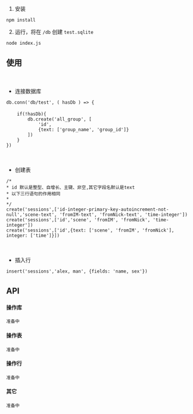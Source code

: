 
1. 安装　

```
npm install
```

2. 运行，将在 `/db` 创建 `test.sqlite`　

```
node index.js
```


## 使用 ##
　

- 连接数据库
```
db.conn('db/test', ( hasDb ) => {
　
    if(!hasDb){
        db.create('all_group', [
            'id',
            {text: ['group_name', 'group_id']}
        ])
    }
})
```
　
- 创建表
```
/*
* id 默认是整型、自增长、主键、非空,其它字段名默认是text
* 以下三行语句的作用相同
*
*/
create('sessions',['id-integer-primary-key-autoincrement-not-null','scene-text', 'fromIM-text', 'fromNick-text', 'time-integer'])
create('sessions',['id','scene', 'fromIM', 'fromNick', 'time-integer'])
create('sessions',['id',{text: ['scene', 'fromIM', 'fromNick'], integer: ['time']}])
```
　
- 插入行
```
insert('sessions','alex, man', {fields: 'name, sex'})
```


## API　

#### 操作库
```
准备中
```

#### 操作表
```
准备中
```

#### 操作行
```
准备中
```

#### 其它
```
准备中
```






